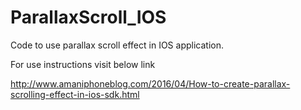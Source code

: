 # ParallaxScroll_IOS
Code to use parallax scroll effect in IOS application.



For use instructions visit below link

http://www.amaniphoneblog.com/2016/04/How-to-create-parallax-scrolling-effect-in-ios-sdk.html
